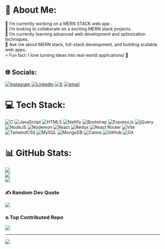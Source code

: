 # 💫 About Me:
👯 I’m currently working on a MERN STACK web app .<br>🤝 I’m looking to collaborate on a exciting MERN stack projects.<br>🌱 I’m currently learning advanced web development and optimization techniques.<br>💬 Ask me about MERN stack, full-stack development, and building scalable web apps.<br>⚡ Fun fact: I love turning ideas into real-world applications! 🚀


## 🌐 Socials:
[![Instagram](https://img.shields.io/badge/Instagram-%23E4405F.svg?logo=Instagram&logoColor=white)](https://instagram.com/shivam_choudhary,.999) [![LinkedIn](https://img.shields.io/badge/LinkedIn-%230077B5.svg?logo=linkedin&logoColor=white)](https://linkedin.com/in/shivam-choudhary-53ba88231) [![X](https://img.shields.io/badge/X-black.svg?logo=X&logoColor=white)](https://x.com/@ShivamChou75452) [![email](https://img.shields.io/badge/Email-D14836?logo=gmail&logoColor=white)](mailto:shichoudhary999@gmail.com) 

# 💻 Tech Stack:
![C](https://img.shields.io/badge/c-%2300599C.svg?style=for-the-badge&logo=c&logoColor=white) ![JavaScript](https://img.shields.io/badge/javascript-%23323330.svg?style=for-the-badge&logo=javascript&logoColor=%23F7DF1E) ![HTML5](https://img.shields.io/badge/html5-%23E34F26.svg?style=for-the-badge&logo=html5&logoColor=white) ![Netlify](https://img.shields.io/badge/netlify-%23000000.svg?style=for-the-badge&logo=netlify&logoColor=#00C7B7) ![Bootstrap](https://img.shields.io/badge/bootstrap-%238511FA.svg?style=for-the-badge&logo=bootstrap&logoColor=white) ![Express.js](https://img.shields.io/badge/express.js-%23404d59.svg?style=for-the-badge&logo=express&logoColor=%2361DAFB) ![jQuery](https://img.shields.io/badge/jquery-%230769AD.svg?style=for-the-badge&logo=jquery&logoColor=white) ![NodeJS](https://img.shields.io/badge/node.js-6DA55F?style=for-the-badge&logo=node.js&logoColor=white) ![Nodemon](https://img.shields.io/badge/NODEMON-%23323330.svg?style=for-the-badge&logo=nodemon&logoColor=%BBDEAD) ![React](https://img.shields.io/badge/react-%2320232a.svg?style=for-the-badge&logo=react&logoColor=%2361DAFB) ![Redux](https://img.shields.io/badge/redux-%23593d88.svg?style=for-the-badge&logo=redux&logoColor=white) ![React Router](https://img.shields.io/badge/React_Router-CA4245?style=for-the-badge&logo=react-router&logoColor=white) ![Vite](https://img.shields.io/badge/vite-%23646CFF.svg?style=for-the-badge&logo=vite&logoColor=white) ![TailwindCSS](https://img.shields.io/badge/tailwindcss-%2338B2AC.svg?style=for-the-badge&logo=tailwind-css&logoColor=white) ![MySQL](https://img.shields.io/badge/mysql-4479A1.svg?style=for-the-badge&logo=mysql&logoColor=white) ![MongoDB](https://img.shields.io/badge/MongoDB-%234ea94b.svg?style=for-the-badge&logo=mongodb&logoColor=white) ![Canva](https://img.shields.io/badge/Canva-%2300C4CC.svg?style=for-the-badge&logo=Canva&logoColor=white) ![GitHub](https://img.shields.io/badge/github-%23121011.svg?style=for-the-badge&logo=github&logoColor=white) ![Git](https://img.shields.io/badge/git-%23F05033.svg?style=for-the-badge&logo=git&logoColor=white)
# 📊 GitHub Stats:
![](https://github-readme-stats.vercel.app/api?username=Skcshivam&theme=dark&hide_border=false&include_all_commits=false&count_private=false)<br/>
![](https://github-readme-streak-stats.herokuapp.com/?user=Skcshivam&theme=dark&hide_border=false)<br/>
![](https://github-readme-stats.vercel.app/api/top-langs/?username=Skcshivam&theme=dark&hide_border=false&include_all_commits=false&count_private=false&layout=compact)

### ✍️ Random Dev Quote
![](https://quotes-github-readme.vercel.app/api?type=vetical&theme=radical)

### 🔝 Top Contributed Repo
![](https://github-contributor-stats.vercel.app/api?username=Skcshivam&limit=5&theme=dark&combine_all_yearly_contributions=true)

---
[![](https://visitcount.itsvg.in/api?id=Skcshivam&icon=0&color=0)](https://visitcount.itsvg.in)

<!-- Proudly created with GPRM ( https://gprm.itsvg.in ) -->
